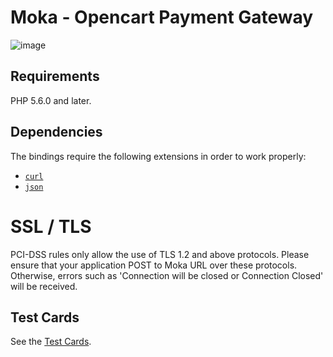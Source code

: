 # Moka - Opencart Payment Gateway

![image](https://optimisthub.com/cdn/moka/moka-opencart-plugin.png?v2)

## Requirements

PHP 5.6.0 and later.

## Dependencies

The bindings require the following extensions in order to work properly:

-   [`curl`](https://secure.php.net/manual/en/book.curl.php)
-   [`json`](https://secure.php.net/manual/en/book.json.php)

# SSL / TLS
PCI-DSS rules only allow the use of TLS 1.2 and above protocols. Please ensure that your application POST to Moka URL over these protocols. Otherwise, errors such as 'Connection will be closed or Connection Closed' will be received.

## Test Cards

See the [Test Cards](https://developer.moka.com/home.php?page=test-kartlari).
